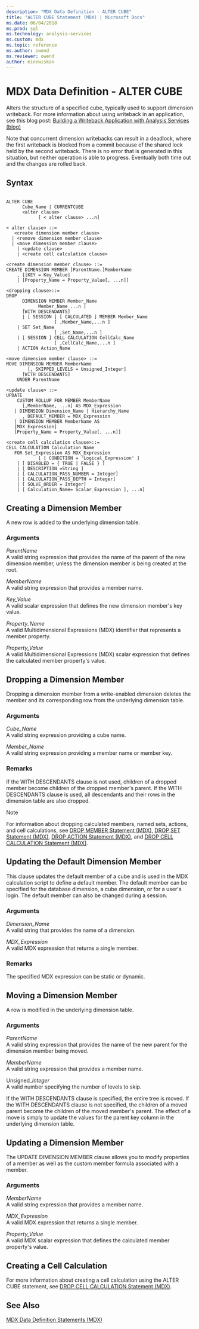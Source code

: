 ```yaml
---
description: "MDX Data Definition - ALTER CUBE"
title: "ALTER CUBE Statement (MDX) | Microsoft Docs"
ms.date: 06/04/2018
ms.prod: sql
ms.technology: analysis-services
ms.custom: mdx
ms.topic: reference
ms.author: owend
ms.reviewer: owend
author: minewiskan
---
```

# MDX Data Definition - ALTER CUBE


  Alters the structure of a specified cube, typically used to support dimension writeback. For more information about using writeback in an application, see this blog post: [Building a Writeback Application with Analysis Services (blog)](https://docs.microsoft.com/archive/blogs/data_otaku/building-a-writeback-application-with-analysis-services)  
  
 Note that concurrent dimension writebacks can result in a deadlock, where the first writeback is blocked from a commit because of the shared lock held by the second writeback. There is no error that is generated in this situation, but neither operation is able to progress. Eventually both time out and the changes are rolled back.  
  
## Syntax  
  
```  
  
ALTER CUBE  
      Cube_Name | CURRENTCUBE  
      <alter clause>   
            [ < alter clause> ...n]  
  
< alter clause> ::=   
   <create dimension member clause>   
  | <remove dimension member clause>  
  | <move dimension member clause>   
    | <update clause>   
    | <create cell calculation clause>  
  
<create dimension member clause> ::=  
CREATE DIMENSION MEMBER [ParentName.]MemberName  
    , [[KEY = Key_Value]   
    | [Property_Name = Property_Value[, ...n]]  
  
<dropping clause>::=  
DROP   
      DIMENSION MEMBER Member_Name   
            Member_Name ...n ]   
      [WITH DESCENDANTS]  
      | [ SESSION ] [ CALCULATED ] MEMBER Member_Name   
                  [ ,Member_Name,...n ]   
    | SET Set_Name  
                  [ ,Set_Name,...n ]   
    | [ SESSION ] CELL CALCULATION CellCalc_Name  
                  [ ,CellCalc_Name,...n ]   
    | ACTION Action_Name  
  
<move dimension member clause> ::=  
MOVE DIMENSION MEMBER MemberName  
        [, SKIPPED_LEVELS = Unsigned_Integer]   
      [WITH DESCENDANTS]  
    UNDER ParentName      
  
<update clause> ::=  
UPDATE   
    CUSTOM ROLLUP FOR MEMBER MemberName  
      [,MemberName, ...n] AS MDX_Expression  
   | DIMENSION Dimension_Name | Hierarchy_Name  
      , DEFAULT_MEMBER = MDX_Expression  
   | DIMENSION MEMBER MemberName AS  
   [MDX_Expression]  
   [Property_Name = Property_Value[, ...n]]  
  
<create cell calculation clause>::=  
CELL CALCULATION Calculation_Name   
   FOR Set_Expression AS MDX_Expression   
            [ [ CONDITION = 'Logical_Expression' ]   
    | [ DISABLED = { TRUE | FALSE } ]   
    | [ DESCRIPTION =String ]   
    | [ CALCULATION_PASS_NUMBER = Integer]   
    | [ CALCULATION_PASS_DEPTH = Integer]   
    | [ SOLVE_ORDER = Integer]   
    | [ Calculation_Name= Scalar_Expression ], ...n]  
```  
  
## Creating a Dimension Member  
 A new row is added to the underlying dimension table.  
  
### Arguments  
 *ParentName*  
 A valid string expression that provides the name of the parent of the new dimension member, unless the dimension member is being created at the root.  
  
 *MemberName*  
 A valid string expression that provides a member name.  
  
 *Key_Value*  
 A valid scalar expression that defines the new dimension member's key value.  
  
 *Property_Name*  
 A valid Multidimensional Expressions (MDX) identifier that represents a member property.  
  
 *Property_Value*  
 A valid Multidimensional Expressions (MDX) scalar expression that defines the calculated member property's value.  
  
## Dropping a Dimension Member  
 Dropping a dimension member from a write-enabled dimension deletes the member and its corresponding row from the underlying dimension table.  
  
### Arguments  
 *Cube_Name*  
 A valid string expression providing a cube name.  
  
 *Member_Name*  
 A valid string expression providing a member name or member key.  
  
### Remarks  
 If the WITH DESCENDANTS clause is not used, children of a dropped member become children of the dropped member's parent. If the WITH DESCENDANTS clause is used, all descendants and their rows in the dimension table are also dropped.  
  
> [!NOTE]  
>  For information about dropping calculated members, named sets, actions, and cell calculations, see [DROP MEMBER Statement &#40;MDX&#41;](../mdx/mdx-data-definition-drop-member.md), [DROP SET Statement &#40;MDX&#41;](../mdx/mdx-data-definition-drop-set.md), [DROP ACTION Statement &#40;MDX&#41;](../mdx/mdx-data-definition-drop-action.md), and [DROP CELL CALCULATION Statement &#40;MDX&#41;](../mdx/mdx-data-definition-drop-cell-calculation.md).  
  
## Updating the Default Dimension Member  
 This clause updates the default member of a cube and is used in the MDX calculation script to define a default member. The default member can be specified for the database dimension, a cube dimension, or for a user's login. The default member can also be changed during a session.  
  
### Arguments  
 *Dimension_Name*  
 A valid string that provides the name of a dimension.  
  
 *MDX_Expression*  
 A valid MDX expression that returns a single member.  
  
### Remarks  
 The specified MDX expression can be static or dynamic.  
  
## Moving a Dimension Member  
 A row is modified in the underlying dimension table.  
  
### Arguments  
 *ParentName*  
 A valid string expression that provides the name of the new parent for the dimension member being moved.  
  
 *MemberName*  
 A valid string expression that provides a member name.  
  
 Unsigned_*Integer*  
 A valid number specifying the number of levels to skip.  
  
 If the WITH DESCENDANTS clause is specified, the entire tree is moved. If the WITH DESCENDANTS clause is not specified, the children of a moved parent become the children of the moved member's parent. The effect of a move is simply to update the values for the parent key column in the underlying dimension table.  
  
## Updating a Dimension Member  
 The UPDATE DIMENSION MEMBER clause allows you to modify properties of a member as well as the custom member formula associated with a member.  
  
### Arguments  
 *MemberName*  
 A valid string expression that provides a member name.  
  
 *MDX_Expression*  
 A valid MDX expression that returns a single member.  
  
 *Property_Value*  
 A valid MDX scalar expression that defines the calculated member property's value.  
  
## Creating a Cell Calculation  
 For more information about creating a cell calculation using the ALTER CUBE statement, see [DROP CELL CALCULATION Statement &#40;MDX&#41;](../mdx/mdx-data-definition-drop-cell-calculation.md).  
  
## See Also  
 [MDX Data Definition Statements &#40;MDX&#41;](../mdx/mdx-data-definition-statements-mdx.md)  
  
  
